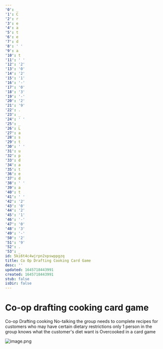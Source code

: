 ```yaml
---
'0': _
'1': C
'2': r
'3': e
'4': a
'5': t
'6': e
'7': d
'8': ' '
'9': a
'10': t
'11': ' '
'12': '2'
'13': '0'
'14': '2'
'15': '1'
'16': '-'
'17': '0'
'18': '3'
'19': '-'
'20': '2'
'21': '9'
'22': .
'23': _
'24': ' '
'25': _
'26': L
'27': a
'28': s
'29': t
'30': ' '
'31': u
'32': p
'33': d
'34': a
'35': t
'36': e
'37': d
'38': ' '
'39': a
'40': t
'41': ' '
'42': '2'
'43': '0'
'44': '2'
'45': '1'
'46': '-'
'47': '0'
'48': '3'
'49': '-'
'50': '2'
'51': '9'
'52': .
'53': _
id: 5ki6t4c4wjrpn2xpswppgzq
title: Co Op Drafting Cooking Card Game
desc: ''
updated: 1645718443991
created: 1645718443991
stub: false
isDir: false
---
```


# Co-op drafting cooking card game


Co-op Drafting cooking No-talking the group needs to complete recipes for customers who may have certain dietary restrictions only 1 person in the group knows what the customer's diet want is Overcooked in a card game

![image.png](./_resources/Co-op_drafting_cooking_card_game.resources/image.png)

